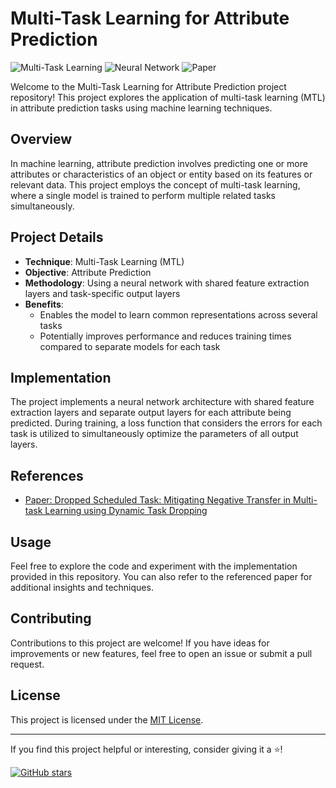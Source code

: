 # Multi-Task Learning for Attribute Prediction

![Multi-Task Learning](https://img.shields.io/badge/Multi--Task%20Learning-Attribute%20Prediction-blue.svg)
![Neural Network](https://img.shields.io/badge/Technique-Neural%20Network-yellow.svg)
![Paper](https://img.shields.io/badge/Reference-Paper-orange.svg)

Welcome to the Multi-Task Learning for Attribute Prediction project repository! This project explores the application of multi-task learning (MTL) in attribute prediction tasks using machine learning techniques.

## Overview

In machine learning, attribute prediction involves predicting one or more attributes or characteristics of an object or entity based on its features or relevant data. This project employs the concept of multi-task learning, where a single model is trained to perform multiple related tasks simultaneously.

## Project Details

- **Technique**: Multi-Task Learning (MTL)
- **Objective**: Attribute Prediction
- **Methodology**: Using a neural network with shared feature extraction layers and task-specific output layers
- **Benefits**: 
  - Enables the model to learn common representations across several tasks
  - Potentially improves performance and reduces training times compared to separate models for each task

## Implementation

The project implements a neural network architecture with shared feature extraction layers and separate output layers for each attribute being predicted. During training, a loss function that considers the errors for each task is utilized to simultaneously optimize the parameters of all output layers.

## References

- [Paper: Dropped Scheduled Task: Mitigating Negative Transfer in Multi-task Learning using Dynamic Task Dropping](https://openreview.net/pdf?id=myjAVQrRxS)

## Usage

Feel free to explore the code and experiment with the implementation provided in this repository. You can also refer to the referenced paper for additional insights and techniques.

## Contributing

Contributions to this project are welcome! If you have ideas for improvements or new features, feel free to open an issue or submit a pull request.

## License

This project is licensed under the [MIT License](LICENSE).

---

If you find this project helpful or interesting, consider giving it a ⭐️!

[![GitHub stars](https://img.shields.io/github/stars/AviralTripathim22ma012/Multi-Task-Learning.svg?style=social&label=Star)](https://github.com/AviralTripathim22ma012/Multi-Task-Learning)
